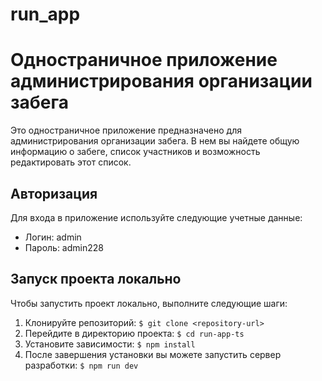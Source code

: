 # run_app
 <h1>Одностраничное приложение администрирования организации забега</h1>
    <p>Это одностраничное приложение предназначено для администрирования организации забега. В нем вы найдете общую информацию о забеге, список участников и возможность редактировать этот список.</p>
    <h2>Авторизация</h2>
    <p>Для входа в приложение используйте следующие учетные данные:</p>
    <ul>
        <li>Логин: admin</li>
        <li>Пароль: admin228</li>
    </ul>
    <h2>Запуск проекта локально</h2>
    <p>Чтобы запустить проект локально, выполните следующие шаги:</p>
    <ol>
        <li>Клонируйте репозиторий:
            <code>$ git clone &lt;repository-url&gt;</code></li>
        <li>Перейдите в директорию проекта:
            <code>$ cd run-app-ts</code></li>
        <li>Установите зависимости:
            <code>$ npm install</code></li>
        <li>После завершения установки вы можете запустить сервер разработки:
            <code>$ npm run dev</code></li>
    </ol>
